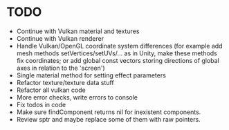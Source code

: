 # TODO
* Continue with Vulkan material and textures
* Continue with Vulkan renderer
* Handle Vulkan/OpenGL coordinate system differences
(for example add mesh methods setVertices/setUVs/... as in Unity, make these methods fix coordinates;
or add global const vectors storing directions of global axes in relation to the 'screen')
* Single material method for setting effect parameters
* Refactor texture/texture data stuff
* Refactor all vulkan code
* More error checks, write errors to console
* Fix todos in code
* Make sure findComponent returns nil for inexistent components.
* Review sptr and maybe replace some of them with raw pointers.